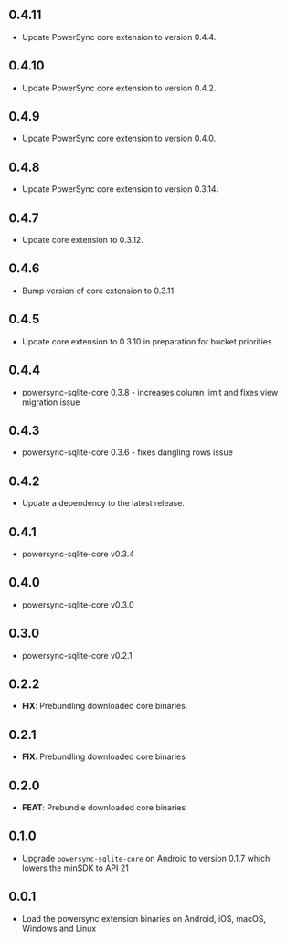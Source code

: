 ## 0.4.11

 - Update PowerSync core extension to version 0.4.4.

## 0.4.10

 - Update PowerSync core extension to version 0.4.2.

## 0.4.9

 - Update PowerSync core extension to version 0.4.0.

## 0.4.8

 - Update PowerSync core extension to version 0.3.14.

## 0.4.7

 - Update core extension to 0.3.12.

## 0.4.6

 - Bump version of core extension to 0.3.11

## 0.4.5

 - Update core extension to 0.3.10 in preparation for bucket priorities.

## 0.4.4

 - powersync-sqlite-core 0.3.8 - increases column limit and fixes view migration issue

## 0.4.3

 - powersync-sqlite-core 0.3.6 - fixes dangling rows issue

## 0.4.2

 - Update a dependency to the latest release.

## 0.4.1

 - powersync-sqlite-core v0.3.4

## 0.4.0

 - powersync-sqlite-core v0.3.0

## 0.3.0

 - powersync-sqlite-core v0.2.1

## 0.2.2

 - **FIX**: Prebundling downloaded core binaries.

## 0.2.1

 - **FIX**: Prebundling downloaded core binaries

## 0.2.0

 - **FEAT**: Prebundle downloaded core binaries

## 0.1.0

- Upgrade `powersync-sqlite-core` on Android to version 0.1.7 which lowers the minSDK to API 21

## 0.0.1

- Load the powersync extension binaries on Android, iOS, macOS, Windows and Linux
